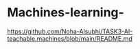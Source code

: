 # Machines-learning-
https://github.com/Noha-Alsubhi/TASK3-AI-teachable.machines/blob/main/README.md
